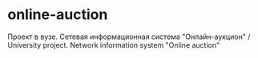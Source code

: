 # online-auction
Проект в вузе. Сетевая информационная система "Онлайн-аукцион" / University project. Network information system "Online auction"
